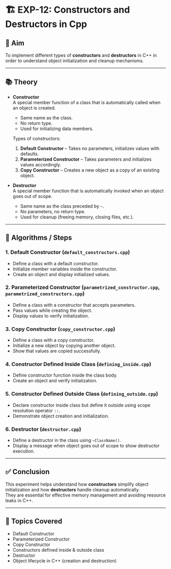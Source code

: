 # 🏗️ EXP-12: Constructors and Destructors in Cpp

## 🎯 Aim

To implement different types of **constructors** and **destructors** in C++ in order to understand object initialization and cleanup mechanisms.

---

## 📚 Theory

- **Constructor**  
  A special member function of a class that is automatically called when an object is created.  
  - Same name as the class.  
  - No return type.  
  - Used for initializing data members.  

  Types of constructors:  
  1. **Default Constructor** – Takes no parameters, initializes values with defaults.  
  2. **Parameterized Constructor** – Takes parameters and initializes values accordingly.  
  3. **Copy Constructor** – Creates a new object as a copy of an existing object.  

- **Destructor**  
  A special member function that is automatically invoked when an object goes out of scope.  
  - Same name as the class preceded by `~`.  
  - No parameters, no return type.  
  - Used for cleanup (freeing memory, closing files, etc.).

---

## 🧮 Algorithms / Steps

### 1. **Default Constructor (`default_constructors.cpp`)**
- Define a class with a default constructor.  
- Initialize member variables inside the constructor.  
- Create an object and display initialized values.

### 2. **Parameterized Constructor (`parametrized_constructor.cpp`, `parametrized_constructors.cpp`)**
- Define a class with a constructor that accepts parameters.  
- Pass values while creating the object.  
- Display values to verify initialization.  

### 3. **Copy Constructor (`copy_constructor.cpp`)**
- Define a class with a copy constructor.  
- Initialize a new object by copying another object.  
- Show that values are copied successfully.

### 4. **Constructor Defined Inside Class (`defining_inside.cpp`)**
- Define constructor function inside the class body.  
- Create an object and verify initialization.

### 5. **Constructor Defined Outside Class (`defining_outside.cpp`)**
- Declare constructor inside class but define it outside using scope resolution operator `::`.  
- Demonstrate object creation and initialization.

### 6. **Destructor (`destructor.cpp`)**
- Define a destructor in the class using `~ClassName()`.  
- Display a message when object goes out of scope to show destructor execution.  

---

## ✅ Conclusion

This experiment helps understand how **constructors** simplify object initialization and how **destructors** handle cleanup automatically.  
They are essential for effective memory management and avoiding resource leaks in C++.

---

## 🧵 Topics Covered

- Default Constructor  
- Parameterized Constructor  
- Copy Constructor  
- Constructors defined inside & outside class  
- Destructor  
- Object lifecycle in C++ (creation and destruction)  
